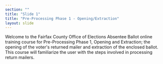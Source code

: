 ```yaml
---
section: ""
title: "Slide 1"
title: "Pre-Processing Phase 1 - Opening/Extraction"
layout: slide
---
```


Welcome to the Fairfax County Office of Elections Absentee Ballot online training course for Pre-Processing Phase 1, Opening and Extraction; the opening of the voter's returned mailer and extraction of the enclosed ballot. This course will familiarize the user with the steps involved in processing return mailers.
